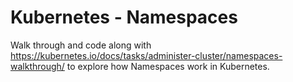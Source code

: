 # Kubernetes - Namespaces

Walk through and code along with https://kubernetes.io/docs/tasks/administer-cluster/namespaces-walkthrough/ to explore how Namespaces work in Kubernetes.
